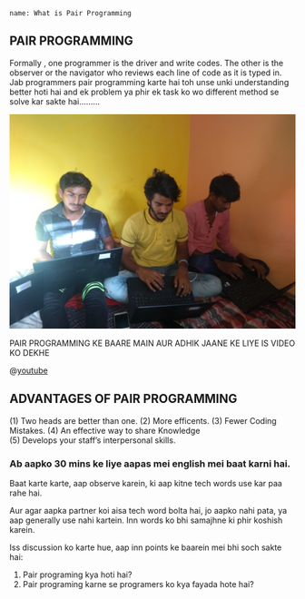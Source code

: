 ```ngMeta
name: What is Pair Programming
```

## PAIR PROGRAMMING
Formally , one programmer is the driver and write codes. The other is the observer or the navigator who reviews each line of code as it is typed in. Jab programmers pair programming karte hai toh unse unki understanding better hoti hai and ek problem ya phir  ek task ko wo different method se solve kar sakte hai………

![alt text](asset/1_IMG_20181010_161929237.jpg)

PAIR PROGRAMMING KE BAARE MAIN AUR ADHIK JAANE KE LIYE IS VIDEO KO DEKHE

@[youtube](YhV4TaZaB84)

## ADVANTAGES OF PAIR PROGRAMMING
(1) Two heads are better than one.
(2) More efficents.
(3) Fewer Coding Mistakes.
(4) An effective way to share Knowledge  
(5) Develops your staff’s interpersonal skills.

### Ab aapko 30 mins ke liye aapas mei english mei baat karni hai.

Baat karte karte, aap observe karein, ki aap kitne tech words use kar paa rahe hai.

Aur agar aapka partner koi aisa tech word bolta hai, jo aapko nahi pata, ya aap generally use nahi kartein. Inn words ko bhi samajhne ki phir koshish karein.

Iss discussion ko karte hue, aap inn points ke baarein mei bhi soch sakte hai:

1. Pair programing kya hoti hai?
2. Pair programing karne se programers ko kya fayada hote hai?
